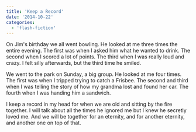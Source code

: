 ```yaml
---
title: 'Keep a Record'
date: '2014-10-22'
categories:
  - 'flash-fiction'
---
```


On Jim's birthday we all went bowling. He looked at me three times the entire
evening. The first was when I asked him what he wanted to drink. The second when
I scored a lot of points. The third when I was really loud and crazy. I felt
silly afterwards, but the third time he smiled.

<!-- truncate -->


We went to the park on Sunday, a big group. He looked at me four times. The
first was when I tripped trying to catch a Frisbee. The second and third when I
was telling the story of how my grandma lost and found her car. The fourth when
I was handing him a sandwich.

I keep a record in my head for when we are old and sitting by the fire together.
I will talk about all the times he ignored me but I knew he secretly loved me.
And we will be together for an eternity, and for another eternity, and another
one on top of that.
